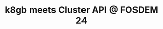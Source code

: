 ---
title: "k8gb meets Cluster API @ FOSDEM 24"
description: "In this talk we will be talking about an open-source way to fully automated K8s clusters that can host workloads that can survive any failure, using pure DNS as the underlying tool for switching the communication among available Kubernetes clusters. No single vendor lock-in. Workloads can be deployed in AWS, Azure, GCP, on-prem. The only common denominators are Kubernetes and Cluster-API."
link: "https://fosdem.org/2024/schedule/event/fosdem-2024-1793-k8gb-meets-cluster-api/"
tags: ["k8gb", "FOSDEM", "Cluster-API", "kubernetes"]
weight: 50
year: 2024
draft: false
---